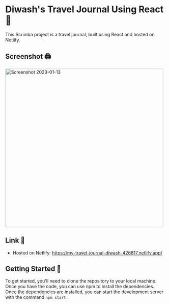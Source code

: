 # Diwash's Travel Journal Using React :100:

This Scrimba project is a travel journal, built using React and hosted on Netlify. 

## Screenshot 🖨️

<img width="496" alt="Screenshot 2023-01-13" src="https://user-images.githubusercontent.com/87477700/212480182-1b23fa3e-2c62-407a-8da3-3a3e80af2ba9.png">


## Link 🔗

- Hosted on Netlify: https://my-travel-journal-diwash-426817.netlify.app/

## Getting Started 🏁

To get started, you'll need to clone the repository to your local machine. Once you have the code, you can use npm to install the dependencies. Once the dependencies are installed, you can start the development server with the command `npm start` .
